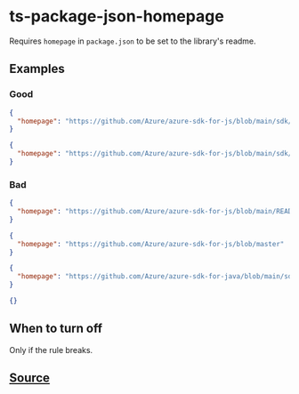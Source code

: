 # ts-package-json-homepage

Requires `homepage` in `package.json` to be set to the library's readme.

## Examples

### Good

```json
{
  "homepage": "https://github.com/Azure/azure-sdk-for-js/blob/main/sdk/servicebus/service-bus/README.md"
}
```

```json
{
  "homepage": "https://github.com/Azure/azure-sdk-for-js/blob/main/sdk/servicebus/service-bus/"
}
```

### Bad

```json
{
  "homepage": "https://github.com/Azure/azure-sdk-for-js/blob/main/README.md"
}
```

```json
{
  "homepage": "https://github.com/Azure/azure-sdk-for-js/blob/master"
}
```

```json
{
  "homepage": "https://github.com/Azure/azure-sdk-for-java/blob/main/sdk/servicebus/service-bus/README.md"
}
```

```json
{}
```

## When to turn off

Only if the rule breaks.

## [Source](https://azure.github.io/azure-sdk/typescript_implementation.html#ts-package-json-homepage)
